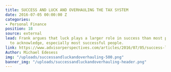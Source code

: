 ```yaml
---
title: SUCCESS AND LUCK AND OVERHAULING THE TAX SYSTEM
date: 2016-07-05 00:00:00 Z
categories:
- Personal Finance
position: 18
source: external
lead: Frank argues that luck plays a larger role in success than most people are willing
  to acknowledge, especially most successful people.
link: https://www.advisorperspectives.com/articles/2016/07/05/success-luck-and-overhauling-the-tax-system
Author: Michael Edesess
img: "/uploads/successandluckandoverhauling-500.png"
banner_img: "/uploads/successandluckandoverhauling-header.png"
---
```



